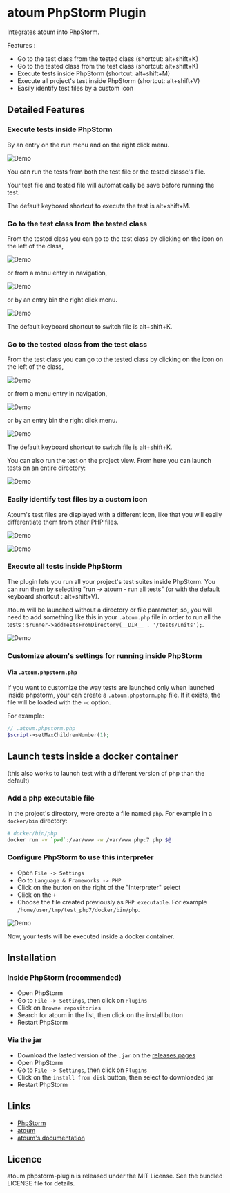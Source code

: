 # atoum PhpStorm Plugin

Integrates atoum into PhpStorm.

Features :

* Go to the test class from the tested class (shortcut: alt+shift+K)
* Go to the tested class from the test class (shortcut: alt+shift+K)
* Execute tests inside PhpStorm (shortcut: alt+shift+M)
* Execute all project's test inside PhpStorm (shortcut: alt+shift+V)
* Easily identify test files by a custom icon


## Detailed Features


### Execute tests inside PhpStorm

By an entry on the run menu and on the right click menu.

![Demo](doc/run.png)

You can run the tests from both the test file or the tested classe's file.

Your test file and tested file will automatically be save before running the test.

The default keyboard shortcut to execute the test is alt+shift+M.


### Go to the test class from the tested class

From the tested class you can go to the test class by clicking on the icon on the left of the class,

![Demo](doc/switch-icon.png)

or from a menu entry in navigation,

![Demo](doc/switch.png)

or by an entry bin the right click menu.

![Demo](doc/switch-right_click.png)

The default keyboard shortcut to switch file is alt+shift+K.


### Go to the tested class from the test class

From the test class you can go to the tested class by clicking on the icon on the left of the class,

![Demo](doc/switch_back-icon.png)

or from a menu entry in navigation,

![Demo](doc/switch_back.png)

or by an entry bin the right click menu.

![Demo](doc/switch_back-right_click.png)

The default keyboard shortcut to switch file is alt+shift+K.

You can also run the test on the project view. From here you can launch tests on an entire directory:

![Demo](doc/run_dir.png)


### Easily identify test files by a custom icon

Atoum's test files are displayed with a different icon, like that you will easily differentiate them from other PHP files.

![Demo](doc/custom_icon-tabs.png)

![Demo](doc/custom_icon-tree.png)


### Execute all tests inside PhpStorm

The plugin lets you run all your project's test suites inside PhpStorm. You can run them by selecting "run -> atoum - run all tests" (or with the default keyboard shortcut : alt+shift+V).

atoum will be launched without a directory or file parameter, so, you will need to add something like this in your `.atoum.php` file in order to run all the tests : `$runner->addTestsFromDirectory(__DIR__ . '/tests/units');`.

![Demo](doc/all.png)


### Customize atoum's settings for running inside PhpStorm

#### Via `.atoum.phpstorm.php`

If you want to customize the way tests are launched only when launched inside phpstorm, your can create a `.atoum.phpstorm.php` file. If it exists, the file will be loaded with the `-c` option.

For example:

```php
// .atoum.phpstorm.php
$script->setMaxChildrenNumber(1);
```


## Launch tests inside a docker container

(this also works to launch test with a different version of php than the default)

### Add a php executable file

In the project's directory, were create a file named `php`. For example in a `docker/bin` directory:

```bash
# docker/bin/php
docker run -v `pwd`:/var/www -w /var/www php:7 php $@
```


### Configure PhpStorm to use this interpreter

* Open `File -> Settings`
* Go to `Language & Frameworks -> PHP`
* Click on the button on the right of the "Interpreter" select
* Click on the `+`
* Choose the file created previously as `PHP executable`. For example `/home/user/tmp/test_php7/docker/bin/php`.

![Demo](doc/interpreter.png)

Now, your tests will be executed inside a docker container.


## Installation

### Inside PhpStorm (recommended)

* Open PhpStorm
* Go to `File -> Settings`, then click on `Plugins`
* Click on `Browse repositories`
* Search for atoum in the list, then click on the install button
* Restart PhpStorm

### Via the jar

* Download the lasted version of the `.jar` on the [releases pages](https://github.com/atoum/phpstorm-plugin/releases)
* Open PhpStorm
* Go to `File -> Settings`, then click on `Plugins`
* Click on the `install from disk` button, then select to downloaded jar
* Restart PhpStorm


## Links

* [PhpStorm](https://www.jetbrains.com/phpstorm/)
* [atoum](http://atoum.org)
* [atoum's documentation](http://docs.atoum.org)


## Licence

atoum phpstorm-plugin is released under the MIT License. See the bundled LICENSE file for details.
